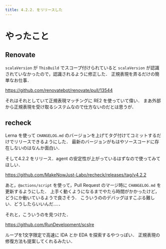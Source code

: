 ```yaml
---
title: 4.2.2. をリリースした
---
```


# やったこと

## Renovate

`scalaVersion` が `ThisBuild` でスコープ付けられていると `scalaVersion` が認識されていなかったので，認識されるように修正した．
正規表現を弄るだけの簡単なお仕事．

<https://github.com/renovatebot/renovate/pull/13544>

それはそれとしていて正規表現マッチングに RE2 を使っていて偉い．
まあ外部から正規表現を受け取るシステムなので仕方ないのだとは思うが．

## recheck

Lerna を使って `CHANGELOG.md` のバージョンを上げてタグ付けてコミットするだけでリリースできるようにした．
最新のバージョンがもはやソースコードに存在しないのはなんか面白い．

そして4.2.2 をリリース．agent の安定性が上がっているはずなので使ってみてほしい．

<https://github.com/MakeNowJust-Labo/recheck/releases/tag/v4.2.2>

あと，`@actions/script` を使って，Pull Request のマージ時に `CHANGELOG.md` を更新するようにした．
上手く動くようになるまでやたら時間がかかったけど，どうにか動いているようで良さそう．
こういうののデバッグはすこぶる難しい．どうしたらいいんだ‥‥．

それと，こういうのを見つけた．

<https://github.com/RunDevelopment/scslre>

ループを1文字限定で高速に IDA とか EDA を探索するやつっぽい．
正規表現の修復方法も提案してくれるみたい．
